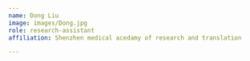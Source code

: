 ```yaml
---
name: Dong Liu
image: images/Dong.jpg
role: research-assistant
affiliation: Shenzhen medical acedamy of research and translation 

---
```


